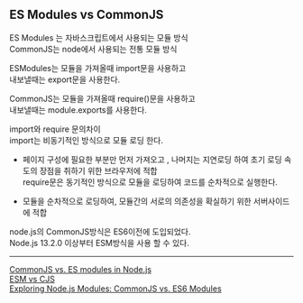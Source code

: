 ## ES Modules vs CommonJS
ES Modules 는 자바스크립트에서 사용되는 모듈 방식  
CommonJS는 node에서 사용되는 전통 모듈 방식

ESModules는 모듈을 가져올때 import문을 사용하고  
내보낼때는 export문을 사용한다. 

CommonJS는 모듈을 가져올때 require()문을 사용하고   
내보낼때는 module.exports를 사용한다.

import와 require 문의차이  
import는 비동기적인 방식으로 모듈 로딩 한다.    
- 페이지 구성에 필요한 부분만 먼저 가져오고 , 나머지는 지연로딩 하여 초기 로딩 속도의 장점을 취하기 위한 브라우저에 적합   
require문은 동기적인 방식으로 모듈을 로딩하여 코드를 순차적으로 실행한다.

- 모듈을 순차적으로 로딩하여, 모듈간의 서로의 의존성을 확실하기 위한 서버사이드에 적합

node.js의 CommonJS방식은 ES6이전에 도입되었다.  
Node.js 13.2.0 이상부터 ESM방식을 사용 할 수 있다. 

---

[CommonJS vs. ES modules in Node.js](https://dev.to/logrocket/commonjs-vs-es-modules-in-nodejs-2eo1)  
[ESM vs CJS](https://www.knowledgehut.com/blog/web-development/commonjs-vs-es-modules#what-is-commonjs-in-node.js?%C2%A0)  
[Exploring Node.js Modules: CommonJS vs. ES6 Modules](https://medium.com/globant/exploring-node-js-modules-commonjs-vs-es6-modules-2766e838bea9)